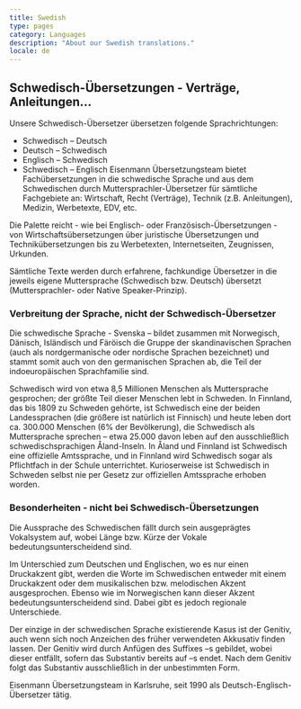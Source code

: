 ```yaml
---
title: Swedish
type: pages
category: Languages
description: "About our Swedish translations."
locale: de
---
```


## Schwedisch-Übersetzungen - Verträge, Anleitungen...
Unsere Schwedisch-Übersetzer übersetzen folgende Sprachrichtungen:
- Schwedisch – Deutsch
- Deutsch – Schwedisch
- Englisch – Schwedisch
- Schwedisch – Englisch
Eisenmann Übersetzungsteam bietet Fachübersetzungen in die schwedische Sprache und aus dem Schwedischen durch Muttersprachler-Übersetzer für sämtliche Fachgebiete an: Wirtschaft, Recht (Verträge), Technik (z.B. Anleitungen), Medizin, Werbetexte, EDV, etc.

Die Palette reicht - wie bei Englisch- oder Französisch-Übersetzungen - von Wirtschaftsübersetzungen über juristische Übersetzungen und Technikübersetzungen bis zu Werbetexten, Internetseiten, Zeugnissen, Urkunden.

Sämtliche Texte werden durch erfahrene, fachkundige Übersetzer in die jeweils eigene Muttersprache (Schwedisch bzw. Deutsch) übersetzt (Muttersprachler- oder Native Speaker-Prinzip).

### Verbreitung der Sprache, nicht der Schwedisch-Übersetzer 
Die schwedische Sprache - Svenska – bildet zusammen mit Norwegisch, Dänisch, Isländisch und Färöisch die Gruppe der skandinavischen Sprachen (auch als nordgermanische oder nordische Sprachen bezeichnet) und stammt somit auch von den germanischen Sprachen ab, die Teil der indoeuropäischen Sprachfamilie sind.

Schwedisch wird von etwa 8,5 Millionen Menschen als Muttersprache gesprochen; der größte Teil dieser Menschen lebt in Schweden. In Finnland, das bis 1809 zu Schweden gehörte, ist Schwedisch eine der beiden Landessprachen (die größere ist natürlich ist Finnisch) und heute leben dort ca. 300.000 Menschen (6% der Bevölkerung), die Schwedisch als Muttersprache sprechen – etwa 25.000 davon leben auf den ausschließlich schwedischsprachigen Åland-Inseln. In Åland und Finnland ist Schwedisch eine offizielle Amtssprache, und in Finnland wird Schwedisch sogar als Pflichtfach in der Schule unterrichtet. Kurioserweise ist Schwedisch in Schweden selbst nie per Gesetz zur offiziellen Amtssprache erhoben worden.

### Besonderheiten - nicht bei Schwedisch-Übersetzungen
Die Aussprache des Schwedischen fällt durch sein ausgeprägtes Vokalsystem auf, wobei Länge bzw. Kürze der Vokale bedeutungsunterscheidend sind.

Im Unterschied zum Deutschen und Englischen, wo es nur einen Druckakzent gibt, werden die Worte im Schwedischen entweder mit einem Druckakzent oder dem musikalischen bzw. melodischen Akzent ausgesprochen. Ebenso wie im Norwegischen kann dieser Akzent bedeutungsunterscheidend sind. Dabei gibt es jedoch regionale Unterschiede.

Der einzige in der schwedischen Sprache existierende Kasus ist der Genitiv, auch wenn sich noch Anzeichen des früher verwendeten Akkusativ finden lassen. Der Genitiv wird durch Anfügen des Suffixes –s gebildet, wobei dieser entfällt, sofern das Substantiv bereits auf –s endet. Nach dem Genitiv folgt das Substantiv ausschließlich in der unbestimmten Form.

 

Eisenmann Übersetzungsteam in Karlsruhe, seit 1990 als Deutsch-Englisch-Übersetzer tätig.